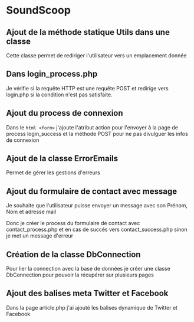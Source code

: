 # SoundScoop

## Ajout de la méthode statique Utils dans une classe
Cette classe permet de rediriger l'utilisateur vers un emplacement donnée

## Dans login_process.php
Je vérifie si la requête HTTP est une requête POST et redirige vers login.php si la condition n'est pas satisfaite.

## Ajout du process de connexion
Dans le ```html <form>``` j'ajoute l'atribut action pour l'envoyer à la page de process login_success et la méthode POST pour ne pas divulguer les infos de connexion

## Ajout de la classe ErrorEmails
Permet de gérer les gestions d'erreurs

## Ajout du formulaire de contact avec message
Je souhaite que l'utilisateur puisse envoyer un message avec son Prénom, Nom et adresse mail

Donc je créer le process du formulaire de contact avec contact_process.php et en cas de succés vers contact_success.php sinon je met un message d'erreur

## Création de la classe DbConnection
Pour lier la connection avec la base de données je créer une classe DbConnection pour pouvoir la récupérer sur plusieurs pages

## Ajout des balises meta Twitter et Facebook
Dans la page article.php j'ai ajouté les balises dynamique de Twitter et Facebook
